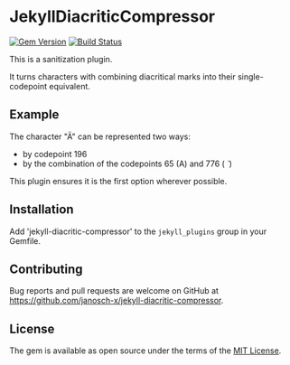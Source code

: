 # JekyllDiacriticCompressor

[![Gem Version](https://badge.fury.io/rb/jekyll-diacritic-compressor.svg)](http://badge.fury.io/rb/jekyll-diacritic-compressor)
[![Build Status](https://api.travis-ci.com/jaynetics/jekyll-diacritic-compressor.svg?branch=master)](https://travis-ci.com/github/jaynetics/jekyll-diacritic-compressor)

This is a sanitization plugin.

It turns characters with combining diacritical marks into their single-codepoint equivalent.

## Example

The character "Ä" can be represented two ways:

- by codepoint 196
- by the combination of the codepoints 65 (A) and 776 ( ̈ )

This plugin ensures it is the first option wherever possible.

## Installation

Add 'jekyll-diacritic-compressor' to the `jekyll_plugins` group in your Gemfile.

## Contributing

Bug reports and pull requests are welcome on GitHub at https://github.com/janosch-x/jekyll-diacritic-compressor.

## License

The gem is available as open source under the terms of the [MIT License](https://opensource.org/licenses/MIT).
